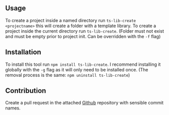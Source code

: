 ## Usage
To create a project inside a named directory run `ts-lib-create <projectname>` this will create a folder with a template library. To create  a project inside the current directory run `ts-lib-create`. (Folder must not exist and must be empty prior to project init. Can be overridden with the `-f` flag)
## Installation
To install this tool run `npm install ts-lib-create`. I recommend installing it globally with the `-g` flag as it will only need to be installed once. (The removal process is the same: `npm uninstall ts-lib-create`)
## Contribution
Create a pull request in the attached [Github](https://github.com/m1nxy/ts-lib-create) repository with sensible commit names.

